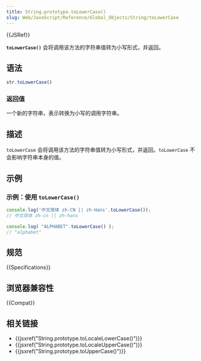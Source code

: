 ```yaml
---
title: String.prototype.toLowerCase()
slug: Web/JavaScript/Reference/Global_Objects/String/toLowerCase
---
```


{{JSRef}}

**`toLowerCase()`** 会将调用该方法的字符串值转为小写形式，并返回。

## 语法

```js
str.toLowerCase()
```

### 返回值

一个新的字符串，表示转换为小写的调用字符串。

## 描述

`toLowerCase` 会将调用该方法的字符串值转为小写形式，并返回。`toLowerCase` 不会影响字符串本身的值。

## 示例

### 示例：使用 `toLowerCase()`

```js
console.log('中文简体 zh-CN || zh-Hans'.toLowerCase());
// 中文简体 zh-cn || zh-hans

console.log( "ALPHABET".toLowerCase() );
// "alphabet"
```

## 规范

{{Specifications}}

## 浏览器兼容性

{{Compat}}

## 相关链接

- {{jsxref("String.prototype.toLocaleLowerCase()")}}
- {{jsxref("String.prototype.toLocaleUpperCase()")}}
- {{jsxref("String.prototype.toUpperCase()")}}
